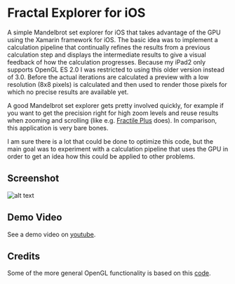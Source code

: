 # Fractal Explorer for iOS

A simple Mandelbrot set explorer for iOS that takes advantage of the GPU using the Xamarin framework for iOS. The basic idea was to implement a calculation pipeline that continually refines the results from a previous calculation step and displays the intermediate results to give a visual feedback of how the calculation progresses. Because my iPad2 only supports OpenGL ES 2.0 I was restricted to using this older version instead of 3.0. Before the actual iterations are calculated a preview with a low resolution (8x8 pixels) is calculated and then used to render those pixels for which no precise results are available yet.

A good Mandelbrot set explorer gets pretty involved quickly, for example if you want to get the precision right for high zoom levels and reuse results when zooming and scrolling (like e.g. [Fractile Plus](https://itunes.apple.com/en/app/fractile-plus/id401591464?mt=8) does). In comparison, this application is very bare bones.

I am sure there is a lot that could be done to optimize this code, but the main goal was to experiment with a calculation pipeline that uses the GPU in order to get an idea how this could be applied to other problems.

## Screenshot 

![alt text](https://cloud.githubusercontent.com/assets/7856060/8895084/59fd8c84-33cd-11e5-9296-e6969c7c3550.png "Screenshot")

## Demo Video

See a demo video on [youtube](http://youtu.be/NVUj5CVOuwY).

## Credits
Some of the more general OpenGL functionality is based on this [code](https://github.com/xamarin/monotouch-samples/tree/master/OpenGL/OpenGLES20Example).
